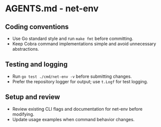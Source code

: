 # AGENTS.md - net-env

## Coding conventions

- Use Go standard style and run `make fmt` before committing.
- Keep Cobra command implementations simple and avoid unnecessary abstractions.

## Testing and logging

- Run `go test ./cmd/net-env -v` before submitting changes.
- Prefer the repository logger for output; use `t.Logf` for test logging.

## Setup and review

- Review existing CLI flags and documentation for net-env before modifying.
- Update usage examples when command behavior changes.

